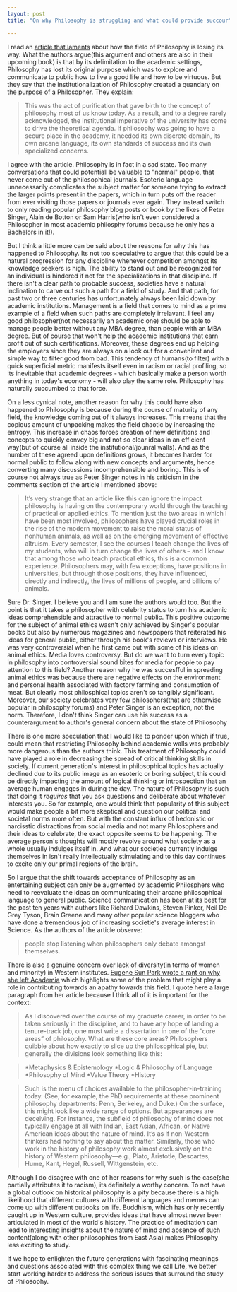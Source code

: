 ```yaml
---
layout: post
title: "On why Philosophy is struggling and what could provide succour"

---
```


I read an <u>[article that laments](http://mobile.nytimes.com/blogs/opinionator/2016/01/11/when-philosophy-lost-its-way/)</u> about how the field of Philosophy is losing its way. What the authors argue(this argument and others are also in their upcoming book) is that by its delimitation to the academic settings, Philosophy has lost its original purpose which was to explore and communicate to public how to live a good life and how to be virtuous. But they say that the institutionalization of Philosophy created a quandary on the purpose of a Philosopher. They explain:

>This was the act of purification that gave birth to the concept of philosophy most of us know today. As a result, and to a degree rarely acknowledged, the institutional imperative of the university has come to drive the theoretical agenda. If philosophy was going to have a secure place in the academy, it needed its own discrete domain, its own arcane language, its own standards of success and its own specialized concerns.

I agree with the article. Philosophy is in fact in a sad state. Too many conversations that could potentiall be valuable to "normal" people, that never come out of the philosophical journals. Esoteric language unnecessarily complicates the subject matter for someone trying to extract the larger points present in the papers, which in turn puts off the reader from ever visiting those papers or journals ever again. They instead switch to only reading popular philosophy blog posts or book by the likes of Peter Singer, Alain de Botton or Sam Harris(who isn't even considered a Philosopher in most academic philosphy forums because he only has a Bachelors in it!). 

But I think a little more can be said about the reasons for why this has happened to Philosophy. Its not too speculative to argue that this could be a natural progression for any discipline whenever competition amongst its knowledge seekers is high. The ability to stand out and be recognized for an individual is hindered if not for the specializations in that discipline. If there isn't a clear path to probable success, societies have a natural inclination to carve out such a path for a field of study. And that path, for past two or three centuries has unfortunately always been laid down by academic institutions. Management is a field that comes to mind as a prime example of a field when such paths are completely irrelavant. I feel any good philosopher(not necessarily an academic one) should be able to manage people better without any MBA degree, than people with an MBA degree. But of course that won't help the academic institutions that earn profit out of such certifications. Moreover, these degrees end up helping the employers since they are always on a look out for a convenient and simple way to filter good from bad. This tendency of humans(to filter) with a quick superficial metric manifests itself even in racism or racial profiling, so its inevitable that academic degrees - which basically make a person worth anything in today's economy - will also play the same role. Philosophy has naturally succumbed to that force.  

On a less cynical note, another reason for why this could have also happened to Philosophy is because during the course of maturity of any field, the knowledge coming out of it always increases. This means that the copious amount of unpacking makes the field chaotic by increasing the entropy. This increase in chaos forces creation of new definitions and concepts to quickly convey big and not so clear ideas in an efficient way(but of course all inside the institutional/jounral walls). And as the number of these agreed upon definitions grows, it becomes harder for normal public to follow along with new concepts and arguments, hence converting many discussions incomprehensible and boring. This is of course not always true as Peter Singer notes in his criticism in the comments section of the article I mentioned above:

>It’s very strange that an article like this can ignore the impact philosophy is having on the contemporary world through the teaching of practical or applied ethics. To mention just the two areas in which I have been most involved, philosophers have played crucial roles in the rise of the modern movement to raise the moral status of nonhuman animals, as well as on the emerging movement of effective altruism. Every semester, I see the courses I teach change the lives of my students, who will in turn change the lives of others – and I know that among those who teach practical ethics, this is a common experience. Philosophers may, with few exceptions, have positions in universities, but through those positions, they have influenced, directly and indirectly, the lives of millions of people, and billions of animals. 

Sure Dr. Singer. I believe you and I am sure the authors would too. But the point is that it takes a philosopher with celebrity status to turn his academic ideas comprehensible and attractive to normal public. This positive outcome for the subject of animal ethics wasn't only achieved by Singer's popular books but also by numerous magazines and newspapers that reiterated his ideas for general public, either through his book's reviews or interviews. He was very controversial when he first came out with some of his ideas on animal ethics. Media loves controversy. But do we want to turn every topic in philosophy into controversial sound bites for media for people to pay attention to this field? Another reason why he was succesfful in spreading animal ethics was because there are negative effects on the environment and personal health associated with factory farming and consumption of meat. But clearly most philosphical topics aren't so tangibly significant. Moreover, our society celebrates very few philosphers(that are otherwise popular in philosophy forums) and Peter Singer is an exception, not the norm. Therefore, I don't think Singer can use his success as a counterargument to author's general concern about the state of Philosophy 

There is one more speculation that I would like to ponder upon which if true, could mean that restricting Philosophy behind academic walls was probably more dangerous than the authors think. This treatment of Philosophy could have played a role in decreasing the spread of critical thinking skills in society. If current generation's interest in philosophical topics has actually declined due to its public image as an esoteric or boring subject, this could be directly impacting the amount of logical thinking or introspection that an average human engages in during the day. The nature of Philosophy is such that doing it <em>requires</em> that you ask questions and deliberate about whatever interests you. So for example, one would think that popularity of this subject would make people a bit more skeptical and question our political and societal norms more often. But with the constant influx of hedonistic or narcisstic distractions from social media and not many Philosophers and their ideas to celebrate, the exact opposite seems to be happening. The average person's thoughts will mostly revolve around what society as a whole usually indulges itself in. And what our societies currently indulge themselves in isn't really intellectually stimulating and to this day continues to excite only our primal regions of the brain. 

So I argue that the shift towards acceptance of Philosophy as an entertaining subject can only be augmented by academic Philosphers who need to reevaluate the ideas on communicating their arcane philosophical language to general public. Science communication has been at its best for the past ten years with authors like Richard Dawkins, Steven Pinker, Neil De Grey Tyson, Brain Greene and many other popular science bloggers who have done a tremendous job of increasing societie's average interest in Science. As the authors of the article observe:

>people stop listening when philosophers only debate amongst themselves.


There is also a genuine concern over lack of diversity(in terms of women and minority) in Western institutes. <u>[Eugene Sun Park wrote a rant on why she left Academia](http://read.hipporeads.com/why-i-left-academia-philosophys-homogeneity-needs-rethinking/)</u> which highlights some of the problem that might play a role in contributing towards an apathy towards this field. I quote here a large paragraph from her article because I think all of it is important for the context:

>As I discovered over the course of my graduate career, in order to be taken seriously in the discipline, and to have any hope of landing a tenure-track job, one must write a dissertation in one of the “core areas” of philosophy. What are these core areas? Philosophers quibble about how exactly to slice up the philosophical pie, but generally the divisions look something like this:

>*Metaphysics & Epistemology
*Logic & Philosophy of Language
*Philosophy of Mind
*Value Theory
*History

>Such is the menu of choices available to the philosopher-in-training today. (See, for example, the PhD requirements at these prominent philosophy departments: Penn, Berkeley, and Duke.) On the surface, this might look like a wide range of options. But appearances are deceiving. For instance, the subfield of philosophy of mind does not typically engage at all with Indian, East Asian, African, or Native American ideas about the nature of mind. It’s as if non-Western thinkers had nothing to say about the matter. Similarly, those who work in the history of philosophy work almost exclusively on the history of Western philosophy—e.g., Plato, Aristotle, Descartes, Hume, Kant, Hegel, Russell, Wittgenstein, etc.

Although I do disagree with one of her reasons for why such is the case(she partially attributes it to racism), its definitely a worthy concern. To not have a global outlook on historical philosophy is a pity because there is a high likelihood that different cultures with different languages and memes can come up with different outlooks on life. Buddhism, which has only recently caught up in Western culture, provides ideas that have almost never been articulated in most of the world's history. The practice of meditation can lead to interesting insights about the nature of mind and absence of such content(along with other philosophies from East Asia) makes Philosophy less exciting to study. 

If we hope to enlighten the future generations with fascinating meanings and questions associated with this complex thing we call Life, we better start working harder to address the serious issues that surround the study of Philosophy. 


